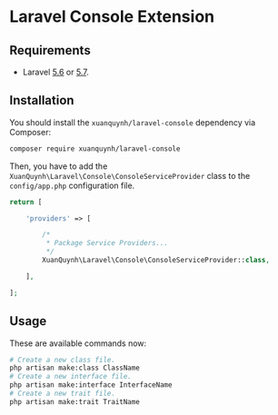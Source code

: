 
# Laravel Console Extension

## Requirements

- Laravel [5.6](https://laravel.com/docs/5.6) or [5.7](https://laravel.com/docs/5.7).

## Installation

You should install the `xuanquynh/laravel-console` dependency via Composer:

```bash
composer require xuanquynh/laravel-console
```

Then, you have to add the `XuanQuynh\Laravel\Console\ConsoleServiceProvider` class to the `config/app.php` configuration file.

```php
return [

    'providers' => [

        /*
         * Package Service Providers...
         */
        XuanQuynh\Laravel\Console\ConsoleServiceProvider::class,

    ],

];
```

## Usage

These are available commands now:

```bash
# Create a new class file.
php artisan make:class ClassName
# Create a new interface file.
php artisan make:interface InterfaceName
# Create a new trait file.
php artisan make:trait TraitName
```
